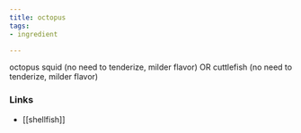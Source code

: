 ```yaml
---
title: octopus
tags:
- ingredient

---
```

octopus squid (no need to tenderize, milder flavor) OR cuttlefish (no need to tenderize, milder flavor)

### Links

* [[shellfish]]
